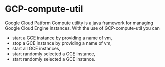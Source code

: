 # GCP-compute-util
Google Cloud Patform Compute utility is a java framework for managing Google Cloud Engine instances.  With the use of GCP-compute-util you can 
<ul>
 <li>start a GCE instance by providing a name of vm,</li>
 <li>stop a GCE instance by providing a name of vm,</li>
 <li>start all GCE instances,</li>
 <li>start randomly selected a GCE instance,</li>
 <li>start randomly selected a GCE instance.</li>
</ul>
